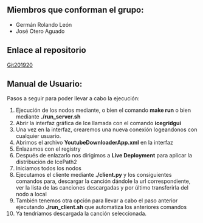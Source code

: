 ## Miembros que conforman el grupo:
* Germán Rolando León
* José Otero Aguado

## Enlace al repositorio
[Git201920](https://github.com/Gerole10/Git201920/)

## Manual de Usuario:
Pasos a seguir para poder llevar a cabo la ejecución:
1. Ejecución de los nodos mediante, o bien el comando **make run** o bien mediante **./run_server.sh**
2. Abrir la interfaz gráfica de Ice llamada con el comando **icegridgui**
3. Una vez en la interfaz, crearemos una nueva conexión logeandonos con cualquier usuario.
4. Abrimos el archivo **YoutubeDownloaderApp.xml** en la interfaz
5. Enlazamos con el registry
6. Después de enlazarlo nos dirigimos a **Live Deployment** para aplicar la distribución de IcePath2
7. Iniciamos todos los nodos
8. Ejecutamos el cliente mediante **./client.py** y los consiguientes comandos para, descargar la canción dándole la url correspondiente, ver la lista de las canciones descargadas y por último transferirla del nodo a local
9. También tenemos otra opción para llevar a cabo el paso anterior ejecutando **./run_client.sh** que automatiza los anteriores comandos
10. Ya tendríamos descargada la canción seleccionada.
